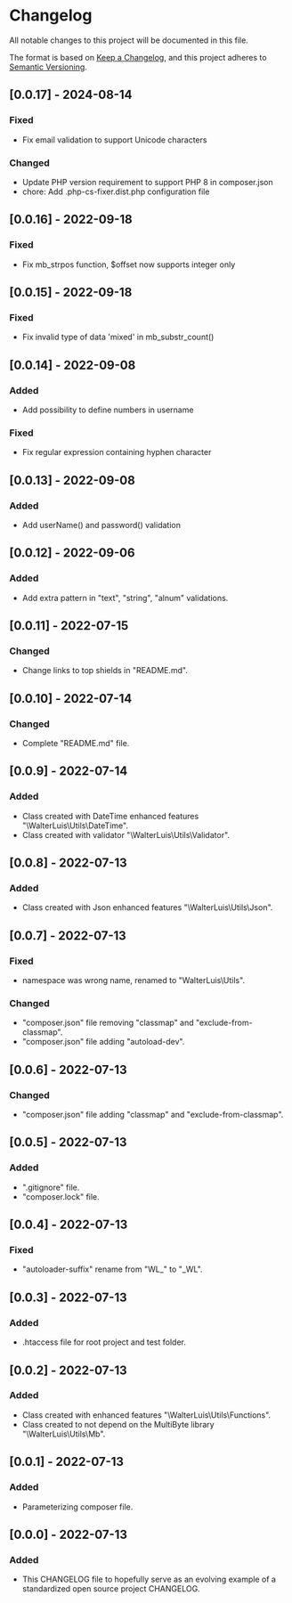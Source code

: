 # Changelog
All notable changes to this project will be documented in this file.

The format is based on [Keep a Changelog](https://keepachangelog.com/en/1.0.0/),
and this project adheres to [Semantic Versioning](https://semver.org/spec/v2.0.0.html).

## [0.0.17] - 2024-08-14
### Fixed
- Fix email validation to support Unicode characters
### Changed
- Update PHP version requirement to support PHP 8 in composer.json
- chore: Add .php-cs-fixer.dist.php configuration file

## [0.0.16] - 2022-09-18
### Fixed
- Fix mb_strpos function, $offset now supports integer only

## [0.0.15] - 2022-09-18
### Fixed
- Fix invalid type of data 'mixed' in mb_substr_count()

## [0.0.14] - 2022-09-08
### Added
- Add possibility to define numbers in username
### Fixed
- Fix regular expression containing hyphen character

## [0.0.13] - 2022-09-08
### Added
- Add userName() and password() validation

## [0.0.12] - 2022-09-06
### Added
- Add extra pattern in "text", "string", "alnum" validations.

## [0.0.11] - 2022-07-15
### Changed
- Change links to top shields in "README.md".

## [0.0.10] - 2022-07-14
### Changed
- Complete "README.md" file.

## [0.0.9] - 2022-07-14
### Added
- Class created with DateTime enhanced features "\WalterLuis\Utils\DateTime".
- Class created with validator "\WalterLuis\Utils\Validator".

## [0.0.8] - 2022-07-13
### Added
- Class created with Json enhanced features "\WalterLuis\Utils\Json".

## [0.0.7] - 2022-07-13
### Fixed
- namespace was wrong name, renamed to "WalterLuis\Utils".
### Changed
- "composer.json" file removing "classmap" and "exclude-from-classmap".
- "composer.json" file adding "autoload-dev".

## [0.0.6] - 2022-07-13
### Changed
- "composer.json" file adding "classmap" and "exclude-from-classmap".

## [0.0.5] - 2022-07-13
### Added
- ".gitignore" file.
- "composer.lock" file.

## [0.0.4] - 2022-07-13
### Fixed
- "autoloader-suffix" rename from "WL_" to "_WL".

## [0.0.3] - 2022-07-13
### Added
- .htaccess file for root project and test folder.

## [0.0.2] - 2022-07-13
### Added
- Class created with enhanced features "\WalterLuis\Utils\Functions".
- Class created to not depend on the MultiByte library "\WalterLuis\Utils\Mb".

## [0.0.1] - 2022-07-13
### Added
- Parameterizing composer file.

## [0.0.0] - 2022-07-13
### Added
- This CHANGELOG file to hopefully serve as an evolving example of a standardized open source project CHANGELOG.